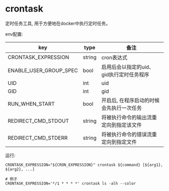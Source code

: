 crontask
===


定时任务工具, 用于方便地在docker中执行定时任务。

env配置:

| key                    | type   | 备注                                     |
| ---------------------- | ------ | ---------------------------------------- |
| CRONTASK_EXPRESSION    | string | cron表达式                               |
| ENABLE_USER_GROUP_SPEC | bool   | 启用后会以指定的uid、gid执行定时任务程序 |
| UID                    | int    | uid                                      |
| GID                    | int    | gid                                      |
| RUN_WHEN_START         | bool   | 开启后, 在程序启动的时候会先执行一次任务 |
| REDIRECT_CMD_STDOUT    | string | 将被执行命令的输出流重定向到指定该文件   |
| REDIRECT_CMD_STDERR    | string | 将被执行命令的错误流重定向到指定文件     |

运行:

```shell=
CRONTASK_EXPRESSION="${CRON_EXPRESSION}" crontask ${command} [${arg1}, ${arg2}, ...]

# 例子
CRONTASK_EXPRESSION='*/1 * * * *' crontask ls -alh --color
```